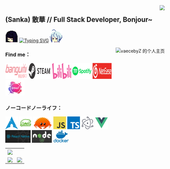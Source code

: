 <img align="right" src="https://count.getloli.com/get/@:vaecebyZ?theme=moebooru">

## (Sanka) 散華 // Full Stack Developer, Bonjour~

<a href="#"><img height="40" src="https://github.com/vaecebyZ/vaecebyZ/blob/main/img/sleepyjill.png"></a>
<a href="#"><img src="https://readme-typing-svg.herokuapp.com/?font=Fira+Code&size=14&pause=1000&color=39C5BB%C2%A2er=%E5%81%87&vCenter=%E7%9C%9F&repeat=%E7%9C%9F&width=270&height=20&lines=%E4%BA%8C%E5%88%BA%E8%9E%88%E3%80%81OSU!%E4%B8%8B%E6%89%8B%E3%80%81CityPoP%E7%88%B1%E5%A5%BD%E8%80%85%E3%80%82" alt="Typing SVG" /></a>
<a href="#"><img height="40" src="https://github.com/vaecebyZ/vaecebyZ/blob/main/img/seriousboss.png"></a>

<img align="right" height="300" src="http://bgm.tv/chart/img/559454" border="0" alt="vaecebyZ 的个人主页" />

### **Find me：**
 <a href="http://bgm.tv/user/559454"><img height="50" width="70" src="https://github.com/vaecebyZ/vaecebyZ/blob/main/img/bangumi.png"></a>
 <a href="https://steamcommunity.com/id/xHz233/"><img height="50" width="70" src="https://github.com/vaecebyZ/vaecebyZ/blob/main/img/steam.png"></a>
 <a href="https://space.bilibili.com/15093822"><img height="50" width="60" src="https://github.com/vaecebyZ/vaecebyZ/blob/main/img/bilibili.png"></a>
 <a href="https://open.spotify.com/user/31w4lpcehfec5urkvszyg64eocge"><img height="50" width="60" src="https://github.com/vaecebyZ/vaecebyZ/blob/main/img/spotify.png"></a>
 <a href="https://music.163.com/#/user/home?id=107536139"><img height="50" width="60" src="https://github.com/vaecebyZ/vaecebyZ/blob/main/img/netease.png"></a>
 <a href="https://osu.ppy.sh/users/12669525/osu"><img height="50" width="60" src="https://github.com/vaecebyZ/vaecebyZ/blob/main/img/osu.png"></a>
### **ノーコードノーライフ：**

<code><img height="40" src="https://github.com/vaecebyZ/vaecebyZ/blob/main/img/arch.png"></code>
<code><img height="40" src="https://github.com/vaecebyZ/vaecebyZ/blob/main/img/opensuse.png"></code>
<code><img height="40" src="https://github.com/vaecebyZ/vaecebyZ/blob/main/img/rust.png"></code>
<code><img height="40" src="https://raw.githubusercontent.com/github/explore/80688e429a7d4ef2fca1e82350fe8e3517d3494d/topics/javascript/javascript.png"></code>
<code><img height="40" src="https://github.com/vaecebyZ/vaecebyZ/blob/main/img/typescript.png"></code>
<code><img height="40" src="https://github.com/vaecebyZ/vaecebyZ/blob/main/img/electron.png"></code>
<code><img height="40" src="https://raw.githubusercontent.com/github/explore/80688e429a7d4ef2fca1e82350fe8e3517d3494d/topics/vue/vue.png"></code>
<code><img height="40" src="https://github.com/vaecebyZ/vaecebyZ/blob/main/img/reactnative.png"></code>
<code><img height="40" src="https://github.com/vaecebyZ/vaecebyZ/blob/main/img/nodejs.png"></code>
<code><img height="40" src="https://github.com/vaecebyZ/vaecebyZ/blob/main/img/docker.jpg"></code>

 <table>
    <tr>
     <td colspan="2"><img align="center" src="https://github-readme-activity-graph.vercel.app/graph?username=vaecebyZ&theme=tokyo-night&bg_color=ffffff" /> </td>
    </tr>
    <tr>
      <td>
        <img  align="center" src="https://github-readme-stats.vercel.app/api?username=vaecebyZ&show_icons=true&hide_border=true" />
      </td>
      <td>
        <img align="center" width="460" src="https://github-readme-stats.vercel.app/api/top-langs/?username=vaecebyZ&layout=compact&hide_border=true" />
      </td>
    </tr>
  </table>
